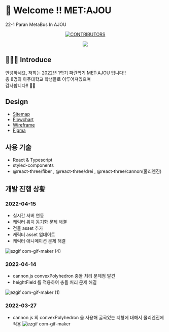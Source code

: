 
# 🤗 Welcome !! MET:AJOU

22-1 Paran MetaBus In AJOU

<div align=center>

[![CONTRIBUTORS](https://img.shields.io/badge/contributors-8-green.svg?style=flat-square)](https://github.com/AJOU-BEGINNER/P-1)

<a href="https://github.com/MET-AJOU/MET-AJOU/graphs/contributors">
  <img src="https://contrib.rocks/image?repo=MET-AJOU/MET-AJOU" />
</a>

</div>

## 🧑🏻‍💻 Introduce

안녕하세요, 저희는 2022년 1학기 파란학기 MET:AJOU 입니다!! <br/>
총 8명의 아주대학교 학생들로 이루어져있으며 <br/>
감사합니다!! 🙇🏻 <br/>

## Design 

- [Sitemap](https://www.figma.com/file/rRgoGRknJ6BySxUvKvRtV7/Jouniverse_Sitemap) 
- [Flowchart](https://www.figma.com/file/mK6e61UFKqispZScvYijFy/jouniverse_wireframe?node-id=0%3A1) 
- [Wireframe](https://www.figma.com/file/TNN7DsdqZFS0hmTOYzeN6Z/Simple-Virtual-reality-Landing-Page-(Community)?node-id=0%3A1)
- [Figma](https://www.figma.com/file/rRgoGRknJ6BySxUvKvRtV7/Jouniverse_Sitemap)


## 사용 기술 
- React & Typescript 
- styled-components
- @react-three/fiber , @react-three/drei , @react-three/cannon(물리엔진)
 
 
## 개발 진행 상황

### 2022-04-15 
- 실시간 서버 연동
- 캐릭터 위치 동기화 문제 해결 
- 건물 asset 추가
- 캐릭터 asset 업데이트
- 캐릭터 애니메이션 문제 해결 

![ezgif com-gif-maker (4)](https://user-images.githubusercontent.com/66724340/163664072-fc10392e-5c02-4303-8a25-e9a254b28823.gif)



### 2022-04-14 
- cannon.js convexPolyhedron 충돌 처리 문제점 발견 
- heightField 를 적용하여 충돌 처리 문제 해결 

![ezgif com-gif-maker (1)](https://user-images.githubusercontent.com/66724340/163387458-e0da09f5-da58-42bc-b2d4-468d944ddd30.gif)

### 2022-03-27
- cannon js 의 convexPolyhedron 을 사용해 굴곡있는 지형에 대해서 물리엔진에 적용 
![ezgif com-gif-maker](https://user-images.githubusercontent.com/66724340/160528987-ca928694-ee25-43fb-88ee-1ae4f25dbe75.gif)










 
